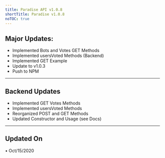 ```yaml
---
title: Paradise API v1.0.8
shortTitle: Paradise v1.0.8
noTOC: true
---
```


## Major Updates:
* Implemented Bots and Votes GET Methods
* Implemented usersVoted Methods (Backend)
* Implemented GET Example
* Update to v1.0.3
* Push to NPM

---

## Backend Updates
* Implemented GET Votes Methods
* Implemented usersVoted Methods
* Reorganized POST and GET Methods
* Updated Constructor and Usage (see Docs)


---

## Updated On
• Oct/15/2020

